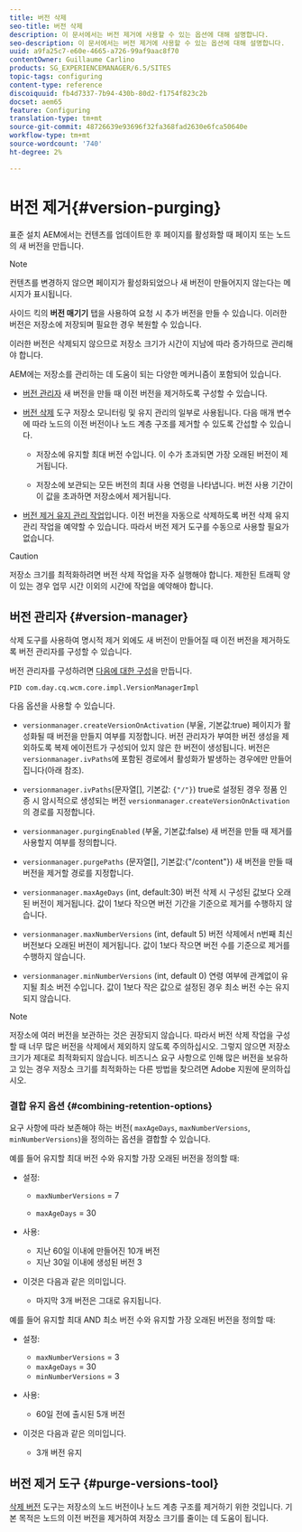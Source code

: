 ```yaml
---
title: 버전 삭제
seo-title: 버전 삭제
description: 이 문서에서는 버전 제거에 사용할 수 있는 옵션에 대해 설명합니다.
seo-description: 이 문서에서는 버전 제거에 사용할 수 있는 옵션에 대해 설명합니다.
uuid: a9fa25c7-e60e-4665-a726-99af9aac8f70
contentOwner: Guillaume Carlino
products: SG_EXPERIENCEMANAGER/6.5/SITES
topic-tags: configuring
content-type: reference
discoiquuid: fb4d7337-7b94-430b-80d2-f1754f823c2b
docset: aem65
feature: Configuring
translation-type: tm+mt
source-git-commit: 48726639e93696f32fa368fad2630e6fca50640e
workflow-type: tm+mt
source-wordcount: '740'
ht-degree: 2%

---
```



# 버전 제거{#version-purging}

표준 설치 AEM에서는 컨텐츠를 업데이트한 후 페이지를 활성화할 때 페이지 또는 노드의 새 버전을 만듭니다.

>[!NOTE]
>
>컨텐츠를 변경하지 않으면 페이지가 활성화되었으나 새 버전이 만들어지지 않는다는 메시지가 표시됩니다.

사이드 킥의 **버전 매기기** 탭을 사용하여 요청 시 추가 버전을 만들 수 있습니다. 이러한 버전은 저장소에 저장되며 필요한 경우 복원할 수 있습니다.

이러한 버전은 삭제되지 않으므로 저장소 크기가 시간이 지남에 따라 증가하므로 관리해야 합니다.

AEM에는 저장소를 관리하는 데 도움이 되는 다양한 메커니즘이 포함되어 있습니다.

* [버전 관리자](#version-manager)
새 버전을 만들 때 이전 버전을 제거하도록 구성할 수 있습니다.

* [버전 삭제](/help/sites-deploying/monitoring-and-maintaining.md#purgeversionstool) 도구
저장소 모니터링 및 유지 관리의 일부로 사용됩니다.
다음 매개 변수에 따라 노드의 이전 버전이나 노드 계층 구조를 제거할 수 있도록 간섭할 수 있습니다.

   * 저장소에 유지할 최대 버전 수입니다.
이 수가 초과되면 가장 오래된 버전이 제거됩니다.

   * 저장소에 보관되는 모든 버전의 최대 사용 연령을 나타냅니다.
버전 사용 기간이 이 값을 초과하면 저장소에서 제거됩니다.

* [버전 제거 유지 관리 작업](/help/sites-administering/operations-dashboard.md#automated-maintenance-tasks)입니다. 이전 버전을 자동으로 삭제하도록 버전 삭제 유지 관리 작업을 예약할 수 있습니다. 따라서 버전 제거 도구를 수동으로 사용할 필요가 없습니다.

>[!CAUTION]
>
>저장소 크기를 최적화하려면 버전 삭제 작업을 자주 실행해야 합니다. 제한된 트래픽 양이 있는 경우 업무 시간 이외의 시간에 작업을 예약해야 합니다.

## 버전 관리자 {#version-manager}

삭제 도구를 사용하여 명시적 제거 외에도 새 버전이 만들어질 때 이전 버전을 제거하도록 버전 관리자를 구성할 수 있습니다.

버전 관리자를 구성하려면 [다음에 대한 구성](/help/sites-deploying/configuring-osgi.md)을 만듭니다.

`PID com.day.cq.wcm.core.impl.VersionManagerImpl`

다음 옵션을 사용할 수 있습니다.

* `versionmanager.createVersionOnActivation` (부울, 기본값:true) 페이지가 활성화될 때 버전을 만들지 여부를 지정합니다.
버전 관리자가 부여한 버전 생성을 제외하도록 복제 에이전트가 구성되어 있지 않은 한 버전이 생성됩니다.
버전은 `versionmanager.ivPaths`에 포함된 경로에서 활성화가 발생하는 경우에만 만들어집니다(아래 참조).

* `versionmanager.ivPaths`(문자열[], 기본값: `{"/"}`) true로 설정된 경우 정품 인증 시 암시적으로 생성되는 버전 `versionmanager.createVersionOnActivation` 의 경로를 지정합니다.

* `versionmanager.purgingEnabled` (부울, 기본값:false) 새 버전을 만들 때 제거를 사용할지 여부를 정의합니다.

* `versionmanager.purgePaths` (문자열[], 기본값:{&quot;/content&quot;}) 새 버전을 만들 때 버전을 제거할 경로를 지정합니다.

* `versionmanager.maxAgeDays` (int, default:30) 버전 삭제 시 구성된 값보다 오래된 버전이 제거됩니다. 값이 1보다 작으면 버전 기간을 기준으로 제거를 수행하지 않습니다.

* `versionmanager.maxNumberVersions` (int, default 5) 버전 삭제에서 n번째 최신 버전보다 오래된 버전이 제거됩니다. 값이 1보다 작으면 버전 수를 기준으로 제거를 수행하지 않습니다.

* `versionmanager.minNumberVersions` (int, default 0) 연령 여부에 관계없이 유지될 최소 버전 수입니다. 값이 1보다 작은 값으로 설정된 경우 최소 버전 수는 유지되지 않습니다.

>[!NOTE]
>
>저장소에 여러 버전을 보관하는 것은 권장되지 않습니다. 따라서 버전 삭제 작업을 구성할 때 너무 많은 버전을 삭제에서 제외하지 않도록 주의하십시오. 그렇지 않으면 저장소 크기가 제대로 최적화되지 않습니다. 비즈니스 요구 사항으로 인해 많은 버전을 보유하고 있는 경우 저장소 크기를 최적화하는 다른 방법을 찾으려면 Adobe 지원에 문의하십시오.

### 결합 유지 옵션 {#combining-retention-options}

요구 사항에 따라 보존해야 하는 버전( `maxAgeDays`, `maxNumberVersions`, `minNumberVersions`)을 정의하는 옵션을 결합할 수 있습니다.

예를 들어 유지할 최대 버전 수와 유지할 가장 오래된 버전을 정의할 때:

* 설정:

   * `maxNumberVersions` = 7

   * `maxAgeDays` = 30

* 사용:

   * 지난 60일 이내에 만들어진 10개 버전
   * 지난 30일 이내에 생성된 버전 3

* 이것은 다음과 같은 의미입니다.

   * 마지막 3개 버전은 그대로 유지됩니다.

예를 들어 유지할 최대 AND 최소 버전 수와 유지할 가장 오래된 버전을 정의할 때:

* 설정:

   * `maxNumberVersions` = 3
   * `maxAgeDays` = 30
   * `minNumberVersions` = 3

* 사용:

   * 60일 전에 출시된 5개 버전

* 이것은 다음과 같은 의미입니다.

   * 3개 버전 유지

## 버전 제거 도구 {#purge-versions-tool}

[삭제 버전](/help/sites-deploying/monitoring-and-maintaining.md#purgeversionstool) 도구는 저장소의 노드 버전이나 노드 계층 구조를 제거하기 위한 것입니다. 기본 목적은 노드의 이전 버전을 제거하여 저장소 크기를 줄이는 데 도움이 됩니다.

